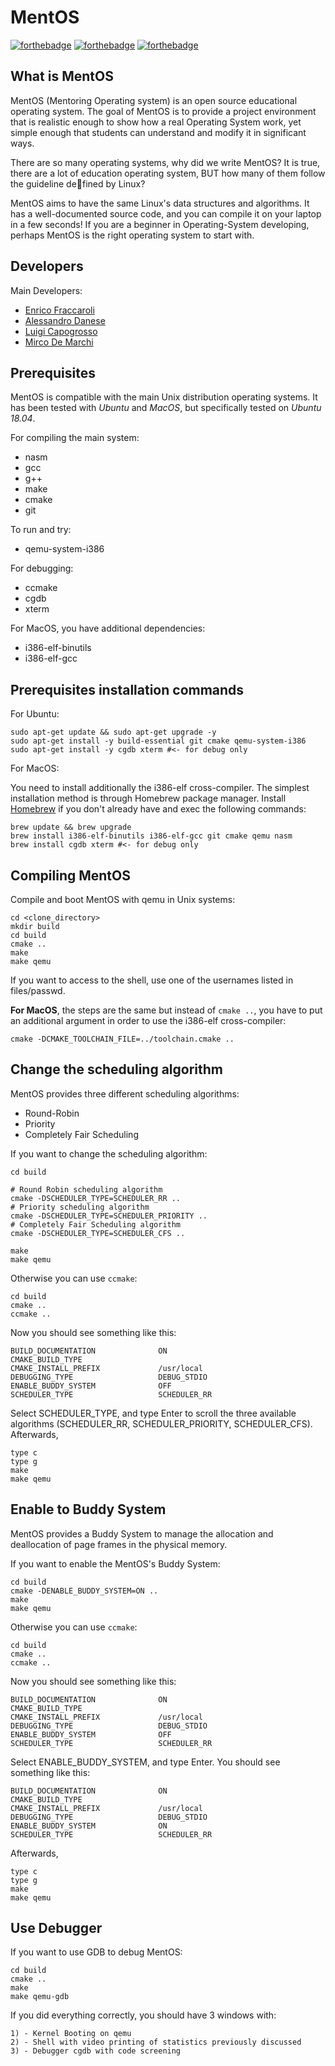 MentOS
======

[![forthebadge](https://forthebadge.com/images/badges/built-with-love.svg)](https://forthebadge.com)
[![forthebadge](https://forthebadge.com/images/badges/made-with-c.svg)](https://forthebadge.com)
[![forthebadge](https://forthebadge.com/images/badges/for-you.svg)](https://forthebadge.com)

What is MentOS
-----------------

MentOS (Mentoring Operating system) is an open source educational operating
system.
The goal of MentOS is to provide a project environment that is realistic
enough to show how a real Operating System work, yet simple enough that
students can understand and modify it in significant ways.

There are so many operating systems, why did we write MentOS?
It is true, there are a lot of education operating system, BUT
how many of them follow the guideline defined by Linux?

MentOS aims to have the same Linux's data structures and algorithms. It
has a well-documented source code, and you can compile it on your laptop
in a few seconds!
If you are a beginner in Operating-System developing, perhaps MentOS is the
right operating system to start with.


Developers
----------------
Main Developers:

 * [Enrico Fraccaroli](https://github.com/Galfurian)
 * [Alessandro Danese](https://github.com/alessandroDanese88)
 * [Luigi Capogrosso](https://github.com/luigicapogrosso)
 * [Mirco De Marchi](https://github.com/mircodemarchi)

Prerequisites
-----------------

MentOS is compatible with the main Unix distribution operating systems. It has been tested with *Ubuntu* and *MacOS*, but specifically tested on *Ubuntu 18.04*.

For compiling the main system:

 * nasm
 * gcc
 * g++
 * make
 * cmake
 * git

To run and try:

 * qemu-system-i386

For debugging:

 * ccmake
 * cgdb
 * xterm

For MacOS, you have additional dependencies:

 * i386-elf-binutils
 * i386-elf-gcc

Prerequisites installation commands
-----------------

For Ubuntu:

```
sudo apt-get update && sudo apt-get upgrade -y
sudo apt-get install -y build-essential git cmake qemu-system-i386 
sudo apt-get install -y cgdb xterm #<- for debug only
```

For MacOS:

You need to install additionally the i386-elf cross-compiler. The simplest installation method is through Homebrew package manager. Install [Homebrew](https://brew.sh/index_it) if you don't already have and exec the following commands:

```
brew update && brew upgrade
brew install i386-elf-binutils i386-elf-gcc git cmake qemu nasm
brew install cgdb xterm #<- for debug only
```

Compiling MentOS
-----------------
Compile and boot MentOS with qemu in Unix systems:

```
cd <clone_directory>
mkdir build
cd build
cmake ..
make
make qemu
```

If you want to access to the shell, use one of the usernames listed in files/passwd.

**For MacOS**, the steps are the same but instead of `cmake ..`, you have to put an additional argument in order to use the i386-elf cross-compiler:

```
cmake -DCMAKE_TOOLCHAIN_FILE=../toolchain.cmake ..
```

Change the scheduling algorithm
-----------------

MentOS provides three different scheduling algorithms:

* Round-Robin
* Priority
* Completely Fair Scheduling

If you want to change the scheduling algorithm:

```
cd build

# Round Robin scheduling algorithm
cmake -DSCHEDULER_TYPE=SCHEDULER_RR ..
# Priority scheduling algorithm
cmake -DSCHEDULER_TYPE=SCHEDULER_PRIORITY ..
# Completely Fair Scheduling algorithm
cmake -DSCHEDULER_TYPE=SCHEDULER_CFS ..

make
make qemu
```

Otherwise you can use `ccmake`:

```
cd build
cmake ..
ccmake ..
```

Now you should see something like this:

```
BUILD_DOCUMENTATION              ON
CMAKE_BUILD_TYPE
CMAKE_INSTALL_PREFIX             /usr/local
DEBUGGING_TYPE                   DEBUG_STDIO
ENABLE_BUDDY_SYSTEM              OFF
SCHEDULER_TYPE                   SCHEDULER_RR
```

Select SCHEDULER_TYPE, and type Enter to scroll the three available algorithms
(SCHEDULER_RR, SCHEDULER_PRIORITY, SCHEDULER_CFS).
Afterwards,
```
type c
type g
make
make qemu
```

Enable to Buddy System
-----------------

MentOS provides a Buddy System to manage the allocation and deallocation of
page frames in the physical memory.

If you want to enable the MentOS's Buddy System:

```
cd build
cmake -DENABLE_BUDDY_SYSTEM=ON ..
make
make qemu
```

Otherwise you can use `ccmake`:

```
cd build
cmake ..
ccmake ..
```

Now you should see something like this:

```
BUILD_DOCUMENTATION              ON
CMAKE_BUILD_TYPE
CMAKE_INSTALL_PREFIX             /usr/local
DEBUGGING_TYPE                   DEBUG_STDIO
ENABLE_BUDDY_SYSTEM              OFF
SCHEDULER_TYPE                   SCHEDULER_RR
```

Select ENABLE_BUDDY_SYSTEM, and type Enter.
You should see something like this:
```
BUILD_DOCUMENTATION              ON
CMAKE_BUILD_TYPE
CMAKE_INSTALL_PREFIX             /usr/local
DEBUGGING_TYPE                   DEBUG_STDIO
ENABLE_BUDDY_SYSTEM              ON
SCHEDULER_TYPE                   SCHEDULER_RR
```

Afterwards,
```
type c
type g
make
make qemu
```

Use Debugger
-----------------
If you want to use GDB to debug MentOS:
```
cd build
cmake ..
make
make qemu-gdb
```

If you did everything correctly, you should have 3 windows with:
```
1) - Kernel Booting on qemu
2) - Shell with video printing of statistics previously discussed
3) - Debugger cgdb with code screening
```
